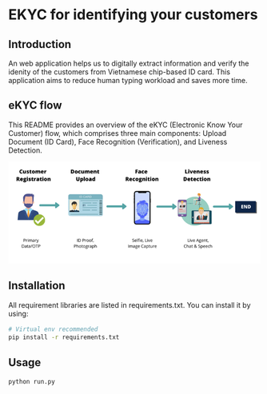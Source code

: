 # **EKYC for identifying your customers**

## **Introduction**

An web application helps us to digitally extract information and verify the idenity of the customers from Vietnamese chip-based ID card. This application aims to reduce human typing workload and saves more time.

## eKYC flow 
This README provides an overview of the eKYC (Electronic Know Your Customer) flow, which comprises three main components: Upload Document (ID Card), Face Recognition (Verification), and Liveness Detection.

![](sources/static/assets/eKYC-process.png)

## **Installation**
All requirement libraries are listed in requirements.txt. You can install it by using:

``` bash
# Virtual env recommended
pip install -r requirements.txt
```

## **Usage**
``` python
python run.py
```


